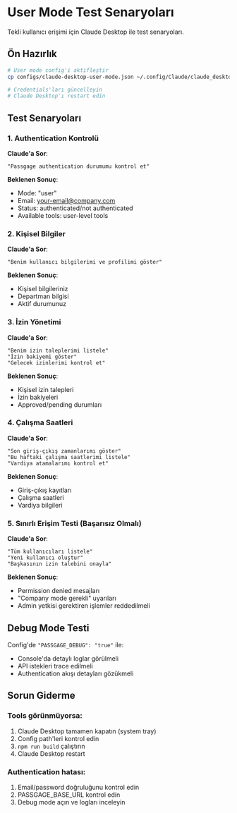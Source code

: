 # User Mode Test Senaryoları

Tekli kullanıcı erişimi için Claude Desktop ile test senaryoları.

## Ön Hazırlık
```bash
# User mode config'i aktifleştir
cp configs/claude-desktop-user-mode.json ~/.config/Claude/claude_desktop_config.json

# Credentials'ları güncelleyin
# Claude Desktop'ı restart edin
```

## Test Senaryoları

### 1. Authentication Kontrolü
**Claude'a Sor**:
```
"Passgage authentication durumumu kontrol et"
```

**Beklenen Sonuç**:
- Mode: "user" 
- Email: your-email@company.com
- Status: authenticated/not authenticated
- Available tools: user-level tools

### 2. Kişisel Bilgiler
**Claude'a Sor**:
```
"Benim kullanıcı bilgilerimi ve profilimi göster"
```

**Beklenen Sonuç**:
- Kişisel bilgileriniz
- Departman bilgisi
- Aktif durumunuz

### 3. İzin Yönetimi
**Claude'a Sor**:
```
"Benim izin taleplerimi listele"
"İzin bakiyemi göster" 
"Gelecek izinlerimi kontrol et"
```

**Beklenen Sonuç**:
- Kişisel izin talepleri
- İzin bakiyeleri
- Approved/pending durumları

### 4. Çalışma Saatleri
**Claude'a Sor**:
```
"Son giriş-çıkış zamanlarımı göster"
"Bu haftaki çalışma saatlerimi listele"
"Vardiya atamalarımı kontrol et"
```

**Beklenen Sonuç**:
- Giriş-çıkış kayıtları
- Çalışma saatleri
- Vardiya bilgileri

### 5. Sınırlı Erişim Testi (Başarısız Olmalı)
**Claude'a Sor**:
```
"Tüm kullanıcıları listele"
"Yeni kullanıcı oluştur" 
"Başkasının izin talebini onayla"
```

**Beklenen Sonuç**:
- Permission denied mesajları
- "Company mode gerekli" uyarıları
- Admin yetkisi gerektiren işlemler reddedilmeli

## Debug Mode Testi

Config'de `"PASSGAGE_DEBUG": "true"` ile:
- Console'da detaylı loglar görülmeli
- API istekleri trace edilmeli
- Authentication akışı detayları gözükmeli

## Sorun Giderme

### Tools görünmüyorsa:
1. Claude Desktop tamamen kapatın (system tray)
2. Config path'leri kontrol edin
3. `npm run build` çalıştırın
4. Claude Desktop restart

### Authentication hatası:
1. Email/password doğruluğunu kontrol edin
2. PASSGAGE_BASE_URL kontrol edin
3. Debug mode açın ve logları inceleyin